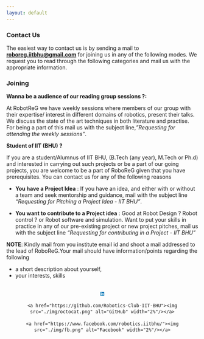 ```yaml
---
layout: default
---
```


### Contact Us
The easiest  way to contact us is by sending a mail to **[roboreg.iitbhu@gmail.com](mailto:roboreg.iitbhu@gmail.com)** for joining us in any of the following modes. We request you to read through the following categories and mail us with the appropriate information. 

### Joining

**Wanna be a audience of our reading group sessions ?:**

At RobotReG we have weekly sessions where members  of our group with their expertise/ interest in different domains of robotics, present their talks. We discuss the state of the art techniques in both literature and practise. For being a part of this mail us with the subject line,*”Requesting for attending the weekly sessions”*.  

**Student of IIT (BHU) ?**

If you are a student/Alumnus of IIT BHU, (B.Tech (any year), M.Tech or Ph.d) and interested in carrying out such projects or be a part of our going projects, you are welcome to be a part of RoboReG given that you have prerequisites. You can contact us for any of the following reasons

- **You have a Project Idea** : If you have an idea, and either with or without a team and seek mentorship and guidance, mail with the subject line *“Requesting for Pitching a Project Idea - IIT BHU”*.

- **You want to contribute to a Project idea** :  Good at Robot Design ? Robot control ? or Robot software and simulation. Want to put your skills in practice  in any of our pre-existing project or new project pitches, mail us with the subject line *“Requesting for contributing in a Project - IIT BHU”*

**NOTE**: Kindly mail from you institute email id and shoot a mail addressed to the lead of RoboReG.Your mail should have information/points regarding the following 
- a short description about yourself, 
- your interests, skills 


<br>
<div align='center'>
	<a href="https://www.linkedin.com/company/robotics-club-iit-bhu-varanasi/?originalSubdomain=in"><img src="./img/linkedin.svg" 			alt="LinkedIn" width="2%"/></a>

	<a href="https://github.com/Robotics-Club-IIT-BHU"><img src="./img/octocat.png" alt="GitHub" width="2%"/></a>
	
	<a href="https://www.facebook.com/robotics.iitbhu/"><img src="./img/fb.png" alt="Facebook" width="2%"/></a>
</div>
<br>
<br>
